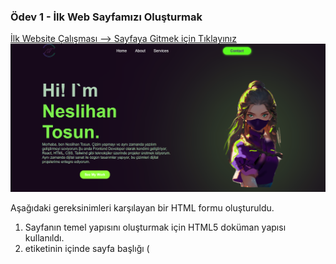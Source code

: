 ###  Ödev 1 - İlk Web Sayfamızı Oluşturmak 
[İlk Website Çalışması --> Sayfaya Gitmek için Tıklayınız](http://127.0.0.1:5500/Week-1/task-1/index.html)
![Sınıf Tablosu](./src/project.png)

Aşağıdaki gereksinimleri karşılayan bir HTML formu oluşturuldu.

1. Sayfanın temel yapısını oluşturmak için HTML5 doküman yapısı kullanıldı.
2. <head> etiketinin içinde sayfa başlığı (<title>) ve karakter seti (<meta charset="UTF-8">) olarak ayarlandı.
3. Sayfanın en üstünde  ana başlık (<h1>) etiketiyle isim yazıldı.
4. Alt başlıklar (<h2>, <h3>, vb.) kullanarak Eğitim, İş Deneyimi, Yetenekler, İletişim eklendi.
5. Her bölüme en az bir paragraf (<p>) eklendi.
6. En az bir sıralı liste (<ol>) ve bir sırasız liste (<ul>) kullanılmıştır.
7. Sıralı listede eğitim tarih sırasına göre listelenmiştir.
8. Sırasız listede yetenekler listelenmiştir.Dört maddesi (<li>) olarak ayarlanmıştır.
9. Sayfada  bir tane resim (<img>) kullanılmıştır.  Resmin alt özniteliği doldurulmuştur.
10. İki farklı sayfaya veya web sitesine bağlantı (<a>) eklenmiştir.
11. Sayfada iki tane iframe (<iframe>) kullanarak örnek projeler entegre edildi. Width ve height özniteliklerini kullanarak iframe boyutları ayarlandı.
12. Sayfanın içinde CSS kullanarak  temel stiller uygulandı:
13. Arka plan rengi ve resim eklendi
14. Yazı tipi ve yazı rengi ayarlandı
15. Başlıklar, paragraflar ve listeler için stiller eklendi
16. Sayfanın düzeni sağlandı.İçerik yorum satırları ile düzenli ve okunabilir hale getirildi.
17. <div> ve <section> etiketlerini kullanarak bölümler oluşturuldu.














